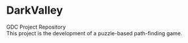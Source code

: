# DarkValley
GDC Project Repository<br>
This project is the development of a puzzle-based path-finding game.
